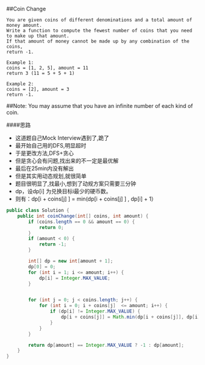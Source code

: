 ##Coin Change

	You are given coins of different denominations and a total amount of money amount.
    Write a function to compute the fewest number of coins that you need to make up that amount.
    If that amount of money cannot be made up by any combination of the coins,
    return -1.

	Example 1:
	coins = [1, 2, 5], amount = 11
	return 3 (11 = 5 + 5 + 1)

	Example 2:
	coins = [2], amount = 3
	return -1.

##Note:
You may assume that you have an infinite number of each kind of coin.

####思路
- 这道题自己Mock Interview遇到了,跪了
- 最开始自己用的DFS,明显超时
- 于是更改方法,DFS+贪心
- 但是贪心会有问题,找出来的不一定是最优解
- 最后在25min内没有解出
- 但是其实用动态规划,就很简单
- 题目很明显了,找最小,想到了动规方案只需要三分钟
- dp，设dp[i] 为兑换目标i最少的硬币数。
- 则有：dp[i + coins[j] ] = min(dp[i + coins[j] ] , dp[i] + 1）

```java
public class Solution {
    public int coinChange(int[] coins, int amount) {
        if (coins.length == 0 && amount == 0) {
            return 0;
        }
        if (amount < 0) {
            return -1;
        }

        int[] dp = new int[amount + 1];
        dp[0] = 0;
        for (int i = 1; i <= amount; i++) {
            dp[i] = Integer.MAX_VALUE;
        }


        for (int j = 0; j < coins.length; j++) {
            for (int i = 0; i + coins[j]  <= amount; i++) {
                if (dp[i] != Integer.MAX_VALUE) {
                    dp[i + coins[j]] = Math.min(dp[i + coins[j]], dp[i] + 1);
                }
            }
        }

        return dp[amount] == Integer.MAX_VALUE ? -1 : dp[amount];
    }
}
```
